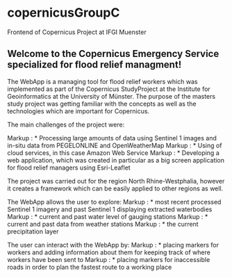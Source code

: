 # copernicusGroupC
Frontend of Copernicus Project at IFGI Muenster

## Welcome to the Copernicus Emergency Service specialized for flood relief managment!

The WebApp is a managing tool for flood relief workers which was implemented as part of the Copernicus StudyProject at the Institute for Geoinformatics at the University of Münster. 
The purpose of the masters study project was getting familiar with the concepts as well as the technologies which are important for Copernicus.

The main challenges of the project were:

Markup : * Processing large amounts of data using Sentinel 1 images and in-situ data from PEGELONLINE and OpenWeatherMap
Markup : * Using of cloud services, in this case Amazon Web Service
Markup : * Developing a web application, which was created in particular as a big screen application for flood relief managers using Esri-Leaflet

The project was carried out for the region North Rhine-Westphalia, however it creates a framework which can be easily applied to other regions as well.

The WebApp allows the user to explore:
Markup : * most recent processed Sentinel 1 imagery and past Sentinel 1 displaying extracted waterbodies
Markup : * current and past water level of gauging stations 
Markup : * current and past data from weather stations 
Markup : * the current precipitation layer

The user can interact with the WebApp by:
Markup : * placing markers for workers and adding information about them for keeping track of where workers have been sent to
Markup : * placing markers for inaccessible roads in order to plan the fastest route to a working place



